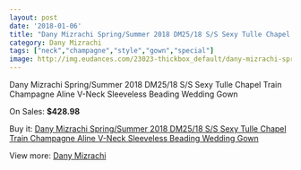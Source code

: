 ```yaml
---
layout: post
date: '2018-01-06'
title: "Dany Mizrachi Spring/Summer 2018 DM25/18 S/S Sexy Tulle Chapel Train Champagne Aline V-Neck Sleeveless Beading Wedding Gown"
category: Dany Mizrachi
tags: ["neck","champagne","style","gown","special"]
image: http://img.eudances.com/23023-thickbox_default/dany-mizrachi-spring-summer-2018-dm25-18-s-s-sexy-tulle-chapel-train-champagne-aline-v-neck-sleeveless-beading-wedding-gown.jpg
---
```

Dany Mizrachi Spring/Summer 2018 DM25/18 S/S Sexy Tulle Chapel Train Champagne Aline V-Neck Sleeveless Beading Wedding Gown

On Sales: **$428.98**
<a href="https://www.eudances.com/en/dany-mizrachi/7363-dany-mizrachi-spring-summer-2018-dm25-18-s-s-sexy-tulle-chapel-train-champagne-aline-v-neck-sleeveless-beading-wedding-gown.html"><amp-img layout="responsive" width="600" height="600" src="//img.eudances.com/23023-thickbox_default/dany-mizrachi-spring-summer-2018-dm25-18-s-s-sexy-tulle-chapel-train-champagne-aline-v-neck-sleeveless-beading-wedding-gown.jpg" alt="Dany Mizrachi Spring/Summer 2018 DM25/18 S/S Sexy Tulle Chapel Train Champagne Aline V-Neck Sleeveless Beading Wedding Gown 0" /></a>
<a href="https://www.eudances.com/en/dany-mizrachi/7363-dany-mizrachi-spring-summer-2018-dm25-18-s-s-sexy-tulle-chapel-train-champagne-aline-v-neck-sleeveless-beading-wedding-gown.html"><amp-img layout="responsive" width="600" height="600" src="//img.eudances.com/23027-thickbox_default/dany-mizrachi-spring-summer-2018-dm25-18-s-s-sexy-tulle-chapel-train-champagne-aline-v-neck-sleeveless-beading-wedding-gown.jpg" alt="Dany Mizrachi Spring/Summer 2018 DM25/18 S/S Sexy Tulle Chapel Train Champagne Aline V-Neck Sleeveless Beading Wedding Gown 1" /></a>
<a href="https://www.eudances.com/en/dany-mizrachi/7363-dany-mizrachi-spring-summer-2018-dm25-18-s-s-sexy-tulle-chapel-train-champagne-aline-v-neck-sleeveless-beading-wedding-gown.html"><amp-img layout="responsive" width="600" height="600" src="//img.eudances.com/23026-thickbox_default/dany-mizrachi-spring-summer-2018-dm25-18-s-s-sexy-tulle-chapel-train-champagne-aline-v-neck-sleeveless-beading-wedding-gown.jpg" alt="Dany Mizrachi Spring/Summer 2018 DM25/18 S/S Sexy Tulle Chapel Train Champagne Aline V-Neck Sleeveless Beading Wedding Gown 2" /></a>
<a href="https://www.eudances.com/en/dany-mizrachi/7363-dany-mizrachi-spring-summer-2018-dm25-18-s-s-sexy-tulle-chapel-train-champagne-aline-v-neck-sleeveless-beading-wedding-gown.html"><amp-img layout="responsive" width="600" height="600" src="//img.eudances.com/23025-thickbox_default/dany-mizrachi-spring-summer-2018-dm25-18-s-s-sexy-tulle-chapel-train-champagne-aline-v-neck-sleeveless-beading-wedding-gown.jpg" alt="Dany Mizrachi Spring/Summer 2018 DM25/18 S/S Sexy Tulle Chapel Train Champagne Aline V-Neck Sleeveless Beading Wedding Gown 3" /></a>
<a href="https://www.eudances.com/en/dany-mizrachi/7363-dany-mizrachi-spring-summer-2018-dm25-18-s-s-sexy-tulle-chapel-train-champagne-aline-v-neck-sleeveless-beading-wedding-gown.html"><amp-img layout="responsive" width="600" height="600" src="//img.eudances.com/23024-thickbox_default/dany-mizrachi-spring-summer-2018-dm25-18-s-s-sexy-tulle-chapel-train-champagne-aline-v-neck-sleeveless-beading-wedding-gown.jpg" alt="Dany Mizrachi Spring/Summer 2018 DM25/18 S/S Sexy Tulle Chapel Train Champagne Aline V-Neck Sleeveless Beading Wedding Gown 4" /></a>

Buy it: [Dany Mizrachi Spring/Summer 2018 DM25/18 S/S Sexy Tulle Chapel Train Champagne Aline V-Neck Sleeveless Beading Wedding Gown](https://www.eudances.com/en/dany-mizrachi/7363-dany-mizrachi-spring-summer-2018-dm25-18-s-s-sexy-tulle-chapel-train-champagne-aline-v-neck-sleeveless-beading-wedding-gown.html "Dany Mizrachi Spring/Summer 2018 DM25/18 S/S Sexy Tulle Chapel Train Champagne Aline V-Neck Sleeveless Beading Wedding Gown")

View more: [Dany Mizrachi](https://www.eudances.com/en/111-dany-mizrachi "Dany Mizrachi")